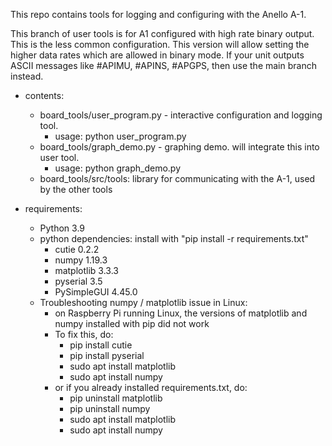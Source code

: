 This repo contains tools for logging and configuring with the Anello A-1.

This branch of user tools is for A1 configured with high rate binary output. This is the less common configuration. 
This version will allow setting the higher data rates which are allowed in binary mode.
If your unit outputs ASCII messages like #APIMU, #APINS, #APGPS, then use the main branch instead.

- contents:
    - board_tools/user_program.py  - interactive configuration and logging tool.
        - usage: python user_program.py
    - board_tools/graph_demo.py - graphing demo. will integrate this into user tool.
        - usage: python graph_demo.py
    - board_tools/src/tools: library for communicating with the A-1, used by the other tools

- requirements:
    - Python 3.9
    - python dependencies: install with "pip install -r requirements.txt"
        - cutie 0.2.2
        - numpy 1.19.3
        - matplotlib 3.3.3
        - pyserial 3.5
        - PySimpleGUI 4.45.0
    - Troubleshooting numpy / matplotlib issue in Linux:
        - on Raspberry Pi running Linux, the versions of matplotlib and numpy installed with pip did not work
        - To fix this, do:
            - pip install cutie
            - pip install pyserial
            - sudo apt install matplotlib
            - sudo apt install numpy
        - or if you already installed requirements.txt, do:
            - pip uninstall matplotlib
            - pip uninstall numpy
            - sudo apt install matplotlib
            - sudo apt install numpy
